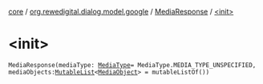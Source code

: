 [core](../../index.md) / [org.rewedigital.dialog.model.google](../index.md) / [MediaResponse](index.md) / [&lt;init&gt;](./-init-.md)

# &lt;init&gt;

`MediaResponse(mediaType: `[`MediaType`](../-media-type/index.md)` = MediaType.MEDIA_TYPE_UNSPECIFIED, mediaObjects: `[`MutableList`](https://kotlinlang.org/api/latest/jvm/stdlib/kotlin.collections/-mutable-list/index.html)`<`[`MediaObject`](../-media-object/index.md)`> = mutableListOf())`